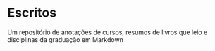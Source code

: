# Escritos
Um repositório de anotações de cursos, resumos de livros que leio e disciplinas da graduação em Markdown
